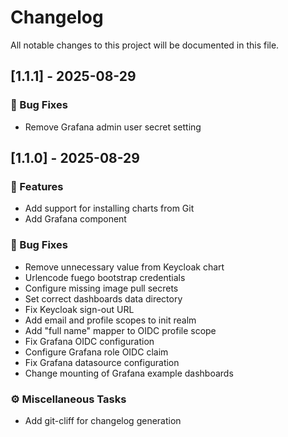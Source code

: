 # Changelog

All notable changes to this project will be documented in this file.

## [1.1.1] - 2025-08-29

### 🐛 Bug Fixes

- Remove Grafana admin user secret setting
## [1.1.0] - 2025-08-29

### 🚀 Features

- Add support for installing charts from Git
- Add Grafana component

### 🐛 Bug Fixes

- Remove unnecessary value from Keycloak chart
- Urlencode fuego bootstrap credentials
- Configure missing image pull secrets
- Set correct dashboards data directory
- Fix Keycloak sign-out URL
- Add email and profile scopes to init realm
- Add "full name" mapper to OIDC profile scope
- Fix Grafana OIDC configuration
- Configure Grafana role OIDC claim
- Fix Grafana datasource configuration
- Change mounting of Grafana example dashboards

### ⚙️ Miscellaneous Tasks

- Add git-cliff for changelog generation
